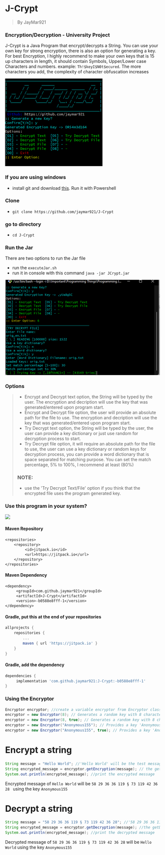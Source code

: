 # J-Crypt
> By JayMar921
### Encryption/Decryption - University Project
J-Crypt is a Java Program that encrypt/decrypts a String. You can use your own key for strong encryption, there is also an option for generating a key.
For best Encryption, I highly recommend to make your own keys that is 15 up characters in length, it should contain Symbols, Upper/Lower case Characters and numbers. example: `Th!$keyI$N0t$ecured`. The more characters you add, the complexity of character obfuscation increases

![Figure 1-1](Documentation/Options.png "Options")
### If you are using windows
- install git and download [this](https://www.mediafire.com/file/c7q8ei1rrf4uazp/executeJarWindows.ps1/file). Run it with Powershell
### Clone
- `git clone https://github.com/jaymar921/J-Crypt`
### go to directory
- `cd J-Crypt`
### Run the Jar
There are two options to run the Jar file
- run the `executeJar.sh` 
- run it in console with this command `java -jar JCrypt.jar`

![Figure 1-1](Documentation/Try_Decrypt_File.png "Decrypt File")

### Options
> - Encrypt and Decrypt text option, the String will be typed by the user. The encryption and decription will use the key that was generated/entered upon program start.
> - Encrypt and Decrypt file option, the user will provide an absolute path for the file to use. The encryption and decription will use the key that was generated/entered upon program start.
> - Try Decrypt text option, the String will be typed by the user, the user can provide a key dictionary or just use random for decryption process to start.
> - Try Decrypt file option, it will require an absolute path for the file to use, the user can use a key dictionary or random keys for decryption process, you can provide a word dictionary that is space separated for matching purpose. You can set the match percentage, 5% to 100%, I recommend at least (80%)
> ### NOTE:
> - use the 'Try Decrypt Text/File' option if you think that the encrypted file uses the program generated key.
### Use this program in your system?
[![](https://jitpack.io/v/jaymar921/J-Crypt.svg)](https://jitpack.io/#jaymar921/J-Crypt)
#### Maven Repository
```maven
<repositories>
	<repository>
		 <id>jitpack.io</id>
		 <url>https://jitpack.io</url>
	</repository>
</repositories>
  ```
#### Maven Dependency
```maven
<dependency>
	 <groupId>com.github.jaymar921</groupId>
	 <artifactId>J-Crypt</artifactId>
	 <version>-b0588e8fff-1</version>
</dependency>
```
#### Gradle, put this at the end of your repositories
```gradle
allprojects {
	repositories {
		...
		maven { url 'https://jitpack.io' }
	}
}
```
#### Gradle, add the dependency
```gradle
dependencies {
	 implementation 'com.github.jaymar921:J-Crypt:-b0588e8fff-1'
}
```
### Using the Encryptor
```java
Encryptor encryptor; //create a variable encryptor from Encryptor class
encryptor = new Encryptor(8); // Generates a random key with 8 characters, it prompts when it generates a key
encryptor = new Encryptor(8, true); // Generates a random key with 8 characters, it will not prompt when it generates a key
encryptor = new Encryptor("Anonymous155"); // Provides a key 'Anonymous155', the program promts if it's a good key else it will generate a random
encryptor = new Encryptor("Anonymous155", true); // Provides a key 'Anonymous155', the program will not prompt if its a good key, it will not generate a random key
```
# Encrypt a string
```java
String message = "Hello World"; //'Hello World' will be the test message to encrypt
String encrypted_message = encryptor.getEncryption(message); // the getEncryption(str) returns the encrypted value from the string argument
System.out.println(encrypted_message); //print the encrypted message
```
Encrypted message of `Hello World` will be `58 29 36 36 119 § 73 119 42 36 28 ` using the key `Anonymous155`
# Decrypt a string
```java
String message = "58 29 36 36 119 § 73 119 42 36 28"; //'58 29 36 36 119 § 73 119 42 36 28' will be the test message to decrypt
String encrypted_message = encryptor.getDecryption(message); //the getDecryption(str) returns the decrypted value from the string argument
System.out.println(encrypted_message); //print the decrypted message
```
Decrypted message of `58 29 36 36 119 § 73 119 42 36 28` will be `Hello World` using the key `Anonymous155`
